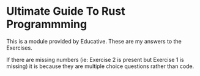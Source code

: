 # Ultimate Guide To Rust Programmming

This is a module provided by Educative. These are my answers to the Exercises.

If there are missing numbers (ie: Exercise 2 is present but Exercise 1 is missing) it is because they are multiple choice questions rather than code.
